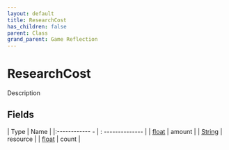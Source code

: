 ```yaml
---
layout: default
title: ResearchCost
has_children: false
parent: Class
grand_parent: Game Reflection
---
```

# ResearchCost
Description 

## Fields
| Type | Name |
|:------------ - | : -------------- |
| [float](game-reflection/components/float.md) | amount |
| [String](game-reflection/components/string.md) | resource |
| [float](game-reflection/components/float.md) | count |
